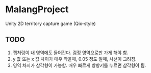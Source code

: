 # MalangProject

Unity 2D territory capture game (Qix-style)

## TODO

1. 캡처링이 내 영역에도 들어간다. 검정 영역으로만 가게 해야 함.
2. y 값 또는 x 값 차이가 매우 작을때, 0.05 정도 일때, 사선이 그려짐.
3. 영역 차지가 삼각형이 가능함. 매우 빠르게 방향키를 누르면 삼각형이 됨.
